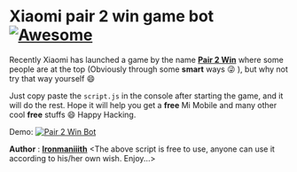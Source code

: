 # Xiaomi pair 2 win game bot  [![Awesome](https://cdn.rawgit.com/sindresorhus/awesome/d7305f38d29fed78fa85652e3a63e154dd8e8829/media/badge.svg)](https://github.com//ironmaniiith/Github-profile-name-writer/star)

Recently Xiaomi has launched a game by the name [**Pair 2 Win**](http://www.mi.com/in/events/2ndanniversary/playgame/) where some people are at the top (Obviously through some **smart** ways :stuck_out_tongue_winking_eye:  ), but why not try that way yourself :smile:

Just copy paste the `script.js` in the console after starting the game, and it will do the rest.
Hope it will help you get a __free__ Mi Mobile and many other cool __free__ stuffs :smile: 
Happy Hacking.


Demo:
[![Pair 2 Win Bot](http://img.youtube.com/vi/a7SKmzOlthw/0.jpg)](http://www.youtube.com/watch?v=a7SKmzOlthw "Pair 2 Win Bot")

**Author** : [**Ironmaniiith**](https://github.com/ironmaniiith)
&lt;The above script is free to use, anyone can use it according to his/her own wish. Enjoy...&gt;